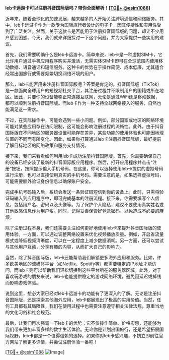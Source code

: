 **leb卡远游卡可以注册抖音国际版吗？带你全面解析！[[TG💪+ @esim1088](https://t.me/s/esim1088)]**

近年来，随着全球化的加速发展，越来越多的人开始关注跨境通信和网络服务。其中，leb卡远游卡作为一款专为国际旅行者设计的电子卡，因其便捷性和实用性受到了广泛关注。然而，关于这款卡是否能用于注册抖音国际版的问题，却让不少用户感到困惑。今天，我们就来详细探讨一下这个问题，并为大家提供一些实用的建议。

首先，我们需要明确什么是leb卡远游卡。简单来说，leb卡是一种虚拟SIM卡，它允许用户通过手机应用程序购买并激活，无需实体SIM卡即可在全球范围内使用移动数据、语音通话和短信服务。这种卡的优势在于操作简便、成本低廉，尤其适合经常出国旅行或需要频繁切换网络环境的用户。

那么，leb卡能否用来注册抖音国际版呢？答案是肯定的。抖音国际版（TikTok）是一款面向全球用户的短视频社交平台，其注册过程并不限制用户的国籍或所在地区。因此，只要你的设备能够正常连接互联网，无论是通过WiFi还是移动数据，都可以顺利注册抖音国际版。而leb卡作为一种支持全球网络接入的服务，自然也能满足这一需求。

不过，在实际操作中，可能会遇到一些小问题。例如，部分国家或地区的网络环境可能对某些应用存在访问限制，这可能会影响注册过程的流畅性。此外，由于抖音国际版在不同地区的服务器设置可能存在差异，某些功能的使用体验也可能因地理位置的不同而有所变化。因此，如果你打算通过leb卡注册抖音国际版，最好提前了解目标地区的网络政策和服务支持情况。

接下来，我们来看看如何利用leb卡成功注册抖音国际版。首先，你需要确保自己的设备已经安装了最新的抖音国际版应用程序。然后，打开应用程序并点击“注册”按钮，按照提示输入手机号码。在这里，你可以选择使用leb卡提供的虚拟号码进行注册，也可以直接使用真实的手机号码。需要注意的是，如果选择虚拟号码，可能需要额外验证身份信息以确保账户安全。

完成手机号码输入后，系统会发送一条验证码短信到你的设备上。此时，只需将验证码输入到应用程序中，即可完成基本的注册流程。接下来，你需要填写个人信息，包括用户名、密码以及头像等。为了保护个人隐私，建议不要使用真实姓名或其他敏感信息作为用户名。同时，记得妥善保管好登录密码，以免造成不必要的麻烦。

除了注册过程本身，我们还需要关注如何更好地使用leb卡来提升抖音国际版的使用体验。一方面，可以通过调整网络设置来优化视频播放质量。例如，开启省流量模式或降低视频清晰度，可以在一定程度上减少数据消耗。另一方面，还可以尝试与其他用户互动，分享有趣的内容，从而扩大自己的影响力。

当然，除了抖音国际版，leb卡还能帮助我们解锁更多海外应用和服务。比如，许多欧美地区的流媒体平台（如Netflix、Spotify等）都需要特定的IP地址才能访问，而leb卡则可以帮助我们轻松切换到这些平台所在的服务器区域。此外，对于喜欢玩游戏的朋友来说，leb卡也能提供稳定的游戏网络环境，避免因延迟或掉线而影响游戏体验。

说到这里，想必大家已经对leb卡远游卡的功能有了更深入的了解。无论是注册抖音国际版，还是探索其他海外应用，leb卡都展现出了极高的实用价值。当然，任何工具都有其局限性，我们在使用过程中也需要注意遵守相关法律法规，尊重当地的文化习俗和社会规范。

最后，让我们再次强调一下leb卡的优势：它不仅操作简单、价格实惠，还能够为我们带来更加丰富多样的数字生活体验。无论你是计划出国旅行，还是希望拓展国际视野，leb卡都是一个值得信赖的选择。如果你对leb卡感兴趣，不妨立即前往官方网站了解更多详情，并尝试注册体验一番吧！

[[TG💪+ @esim1088](https://t.me/s/esim1088) ![Image](https://i.postimg.cc/4NQfJmqS/Snipaste-2025-05-13-00-14-12.png)]